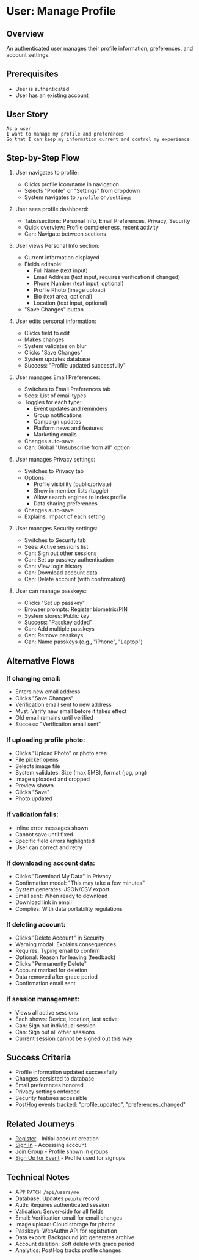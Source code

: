 # User: Manage Profile

## Overview

An authenticated user manages their profile information, preferences, and account settings.

## Prerequisites

- User is authenticated
- User has an existing account

## User Story

```
As a user
I want to manage my profile and preferences
So that I can keep my information current and control my experience
```

## Step-by-Step Flow

1. User navigates to profile:
   - Clicks profile icon/name in navigation
   - Selects "Profile" or "Settings" from dropdown
   - System navigates to `/profile` or `/settings`

2. User sees profile dashboard:
   - Tabs/sections: Personal Info, Email Preferences, Privacy, Security
   - Quick overview: Profile completeness, recent activity
   - Can: Navigate between sections

3. User views Personal Info section:
   - Current information displayed
   - Fields editable:
     - Full Name (text input)
     - Email Address (text input, requires verification if changed)
     - Phone Number (text input, optional)
     - Profile Photo (image upload)
     - Bio (text area, optional)
     - Location (text input, optional)
   - "Save Changes" button

4. User edits personal information:
   - Clicks field to edit
   - Makes changes
   - System validates on blur
   - Clicks "Save Changes"
   - System updates database
   - Success: "Profile updated successfully"

5. User manages Email Preferences:
   - Switches to Email Preferences tab
   - Sees: List of email types
   - Toggles for each type:
     - Event updates and reminders
     - Group notifications
     - Campaign updates
     - Platform news and features
     - Marketing emails
   - Changes auto-save
   - Can: Global "Unsubscribe from all" option

6. User manages Privacy settings:
   - Switches to Privacy tab
   - Options:
     - Profile visibility (public/private)
     - Show in member lists (toggle)
     - Allow search engines to index profile
     - Data sharing preferences
   - Changes auto-save
   - Explains: Impact of each setting

7. User manages Security settings:
   - Switches to Security tab
   - Sees: Active sessions list
   - Can: Sign out other sessions
   - Can: Set up passkey authentication
   - Can: View login history
   - Can: Download account data
   - Can: Delete account (with confirmation)

8. User can manage passkeys:
   - Clicks "Set up passkey"
   - Browser prompts: Register biometric/PIN
   - System stores: Public key
   - Success: "Passkey added"
   - Can: Add multiple passkeys
   - Can: Remove passkeys
   - Can: Name passkeys (e.g., "iPhone", "Laptop")

## Alternative Flows

### If changing email:
- Enters new email address
- Clicks "Save Changes"
- Verification email sent to new address
- Must: Verify new email before it takes effect
- Old email remains until verified
- Success: "Verification email sent"

### If uploading profile photo:
- Clicks "Upload Photo" or photo area
- File picker opens
- Selects image file
- System validates: Size (max 5MB), format (jpg, png)
- Image uploaded and cropped
- Preview shown
- Clicks "Save"
- Photo updated

### If validation fails:
- Inline error messages shown
- Cannot save until fixed
- Specific field errors highlighted
- User can correct and retry

### If downloading account data:
- Clicks "Download My Data" in Privacy
- Confirmation modal: "This may take a few minutes"
- System generates: JSON/CSV export
- Email sent: When ready to download
- Download link in email
- Complies: With data portability regulations

### If deleting account:
- Clicks "Delete Account" in Security
- Warning modal: Explains consequences
- Requires: Typing email to confirm
- Optional: Reason for leaving (feedback)
- Clicks "Permanently Delete"
- Account marked for deletion
- Data removed after grace period
- Confirmation email sent

### If session management:
- Views all active sessions
- Each shows: Device, location, last active
- Can: Sign out individual session
- Can: Sign out all other sessions
- Current session cannot be signed out this way

## Success Criteria

- Profile information updated successfully
- Changes persisted to database
- Email preferences honored
- Privacy settings enforced
- Security features accessible
- PostHog events tracked: "profile_updated", "preferences_changed"

## Related Journeys

- [Register](./register.md) - Initial account creation
- [Sign In](./signin.md) - Accessing account
- [Join Group](../groups/join.md) - Profile shown in groups
- [Sign Up for Event](../events/sign-up.md) - Profile used for signups

## Technical Notes

- API: `PATCH /api/users/me`
- Database: Updates `people` record
- Auth: Requires authenticated session
- Validation: Server-side for all fields
- Email: Verification email for email changes
- Image upload: Cloud storage for photos
- Passkeys: WebAuthn API for registration
- Data export: Background job generates archive
- Account deletion: Soft delete with grace period
- Analytics: PostHog tracks profile changes
